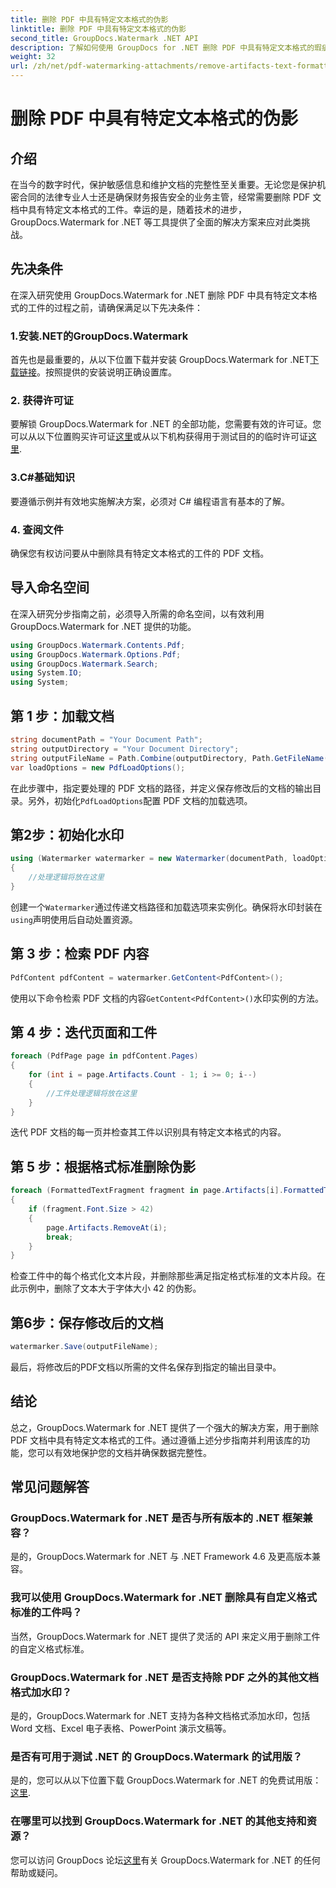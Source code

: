 ```yaml
---
title: 删除 PDF 中具有特定文本格式的伪影
linktitle: 删除 PDF 中具有特定文本格式的伪影
second_title: GroupDocs.Watermark .NET API
description: 了解如何使用 GroupDocs for .NET 删除 PDF 中具有特定文本格式的瑕疵。请遵循我们的分步指南。
weight: 32
url: /zh/net/pdf-watermarking-attachments/remove-artifacts-text-formatting-pdf/
---
```


# 删除 PDF 中具有特定文本格式的伪影

## 介绍
在当今的数字时代，保护敏感信息和维护文档的完整性至关重要。无论您是保护机密合同的法律专业人士还是确保财务报告安全的业务主管，经常需要删除 PDF 文档中具有特定文本格式的工件。幸运的是，随着技术的进步，GroupDocs.Watermark for .NET 等工具提供了全面的解决方案来应对此类挑战。
## 先决条件
在深入研究使用 GroupDocs.Watermark for .NET 删除 PDF 中具有特定文本格式的工件的过程之前，请确保满足以下先决条件：
### 1.安装.NET的GroupDocs.Watermark
首先也是最重要的，从以下位置下载并安装 GroupDocs.Watermark for .NET[下载链接](https://releases.groupdocs.com/Watermark/net/)。按照提供的安装说明正确设置库。
### 2. 获得许可证
要解锁 GroupDocs.Watermark for .NET 的全部功能，您需要有效的许可证。您可以从以下位置购买许可证[这里](https://purchase.groupdocs.com/buy)或从以下机构获得用于测试目的的临时许可证[这里](https://purchase.groupdocs.com/temporary-license/).
### 3.C#基础知识
要遵循示例并有效地实施解决方案，必须对 C# 编程语言有基本的了解。
### 4. 查阅文件
确保您有权访问要从中删除具有特定文本格式的工件的 PDF 文档。

## 导入命名空间
在深入研究分步指南之前，必须导入所需的命名空间，以有效利用 GroupDocs.Watermark for .NET 提供的功能。
```csharp
using GroupDocs.Watermark.Contents.Pdf;
using GroupDocs.Watermark.Options.Pdf;
using GroupDocs.Watermark.Search;
using System.IO;
using System;
```
## 第 1 步：加载文档
```csharp
string documentPath = "Your Document Path";
string outputDirectory = "Your Document Directory";
string outputFileName = Path.Combine(outputDirectory, Path.GetFileName(documentPath));
var loadOptions = new PdfLoadOptions();
```
在此步骤中，指定要处理的 PDF 文档的路径，并定义保存修改后的文档的输出目录。另外，初始化`PdfLoadOptions`配置 PDF 文档的加载选项。
## 第2步：初始化水印
```csharp
using (Watermarker watermarker = new Watermarker(documentPath, loadOptions))
{
    //处理逻辑将放在这里
}
```
创建一个`Watermarker`通过传递文档路径和加载选项来实例化。确保将水印封装在`using`声明使用后自动处置资源。
## 第 3 步：检索 PDF 内容
```csharp
PdfContent pdfContent = watermarker.GetContent<PdfContent>();
```
使用以下命令检索 PDF 文档的内容`GetContent<PdfContent>()`水印实例的方法。
## 第 4 步：迭代页面和工件
```csharp
foreach (PdfPage page in pdfContent.Pages)
{
    for (int i = page.Artifacts.Count - 1; i >= 0; i--)
    {
        //工件处理逻辑将放在这里
    }
}
```
迭代 PDF 文档的每一页并检查其工件以识别具有特定文本格式的内容。
## 第 5 步：根据格式标准删除伪影
```csharp
foreach (FormattedTextFragment fragment in page.Artifacts[i].FormattedTextFragments)
{
    if (fragment.Font.Size > 42)
    {
        page.Artifacts.RemoveAt(i);
        break;
    }
}
```
检查工件中的每个格式化文本片段，并删除那些满足指定格式标准的文本片段。在此示例中，删除了文本大于字体大小 42 的伪影。
## 第6步：保存修改后的文档
```csharp
watermarker.Save(outputFileName);
```
最后，将修改后的PDF文档以所需的文件名保存到指定的输出目录中。

## 结论
总之，GroupDocs.Watermark for .NET 提供了一个强大的解决方案，用于删除 PDF 文档中具有特定文本格式的工件。通过遵循上述分步指南并利用该库的功能，您可以有效地保护您的文档并确保数据完整性。
## 常见问题解答
### GroupDocs.Watermark for .NET 是否与所有版本的 .NET 框架兼容？
是的，GroupDocs.Watermark for .NET 与 .NET Framework 4.6 及更高版本兼容。
### 我可以使用 GroupDocs.Watermark for .NET 删除具有自定义格式标准的工件吗？
当然，GroupDocs.Watermark for .NET 提供了灵活的 API 来定义用于删除工件的自定义格式标准。
### GroupDocs.Watermark for .NET 是否支持除 PDF 之外的其他文档格式加水印？
是的，GroupDocs.Watermark for .NET 支持为各种文档格式添加水印，包括 Word 文档、Excel 电子表格、PowerPoint 演示文稿等。
### 是否有可用于测试 .NET 的 GroupDocs.Watermark 的试用版？
是的，您可以从以下位置下载 GroupDocs.Watermark for .NET 的免费试用版：[这里](https://releases.groupdocs.com/).
### 在哪里可以找到 GroupDocs.Watermark for .NET 的其他支持和资源？
您可以访问 GroupDocs 论坛[这里](https://forum.groupdocs.com/c/watermark/19)有关 GroupDocs.Watermark for .NET 的任何帮助或疑问。